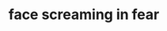---
layout: smileys&people
title: face screaming in fear
emoji: face_screaming_in_fear
permalink: 😱.html
---